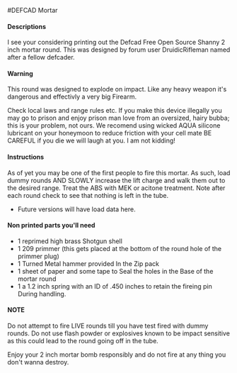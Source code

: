 #DEFCAD Mortar

#### Descriptions
I see your considering printing out the Defcad Free Open Source Shanny 2 inch mortar round.  This was designed by forum user DruidicRifleman named after a fellow defcader.

#### Warning 
This round was designed to explode on impact. Like any heavy weapon it's dangerous and effectivly a very big Firearm.

Check local laws and range rules etc. If you make this device illegally you may go to prison and enjoy prison man love from an oversized, hairy bubba; this is your problem, not ours. We recomend using wicked AQUA silicone lubricant on your honeymoon to reduce friction with your cell mate  BE CAREFUL if you die we will laugh at you. I am not kidding!

#### Instructions
As of yet you may be one of the first people to fire this mortar. As such, load dummy rounds AND SLOWLY increase the lift charge and walk them out to the desired range. Treat the ABS with MEK or acitone treatment. Note after each round check to see that nothing is left in the tube.

* Future versions will have load data here.

#### Non printed parts you'll need
* 1 reprimed high brass Shotgun shell
* 1 209 primmer (this gets placed at the bottom of the round hole of the primmer plug)
* 1 Turned Metal hammer provided In the Zip pack
* 1 sheet of paper and some tape to Seal the holes in the Base of the mortar round
* 1 a 1.2 inch spring with an ID of .450 inches to retain the fireing pin During handling.

#### NOTE 
Do not attempt to fire LIVE rounds till you have test fired with dummy rounds.  Do not use flash powder or explosives known to be impact sensitive as this could lead to the round going off in the tube.

Enjoy your 2 inch mortar bomb responsibly and do not fire at any thing you don't wanna destroy.
